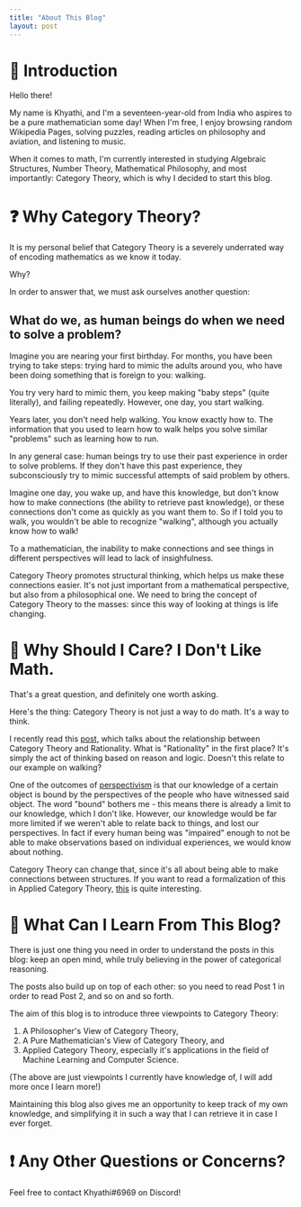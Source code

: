 ```yaml
---
title: "About This Blog"
layout: post
---
```


# 👋 Introduction

Hello there!

My name is Khyathi, and I'm a seventeen-year-old from India who aspires to be a pure mathematician some day! When I'm free, I enjoy browsing random Wikipedia Pages, solving puzzles, reading articles on philosophy and aviation, and listening to music.

When it comes to math, I'm currently interested in studying Algebraic Structures, Number Theory, Mathematical Philosophy, and most importantly: Category Theory, which is why I decided to start this blog.

# ❓ Why Category Theory?

It is my personal belief that Category Theory is a severely underrated way of encoding mathematics as we know it today. 

Why?

In order to answer that, we must ask ourselves another question:

## What do we, as human beings do when we need to solve a problem?

Imagine you are nearing your first birthday. For months, you have been trying to take steps: trying hard to mimic the adults around you, who have been doing something that is foreign to you: walking.

You try very hard to mimic them, you keep making "baby steps" (quite literally), and failing repeatedly. However, one day, you start walking.

Years later, you don't need help walking. You know exactly how to. The information that you used to learn how to walk helps you solve similar "problems" such as learning how to run.

In any general case: human beings try to use their past experience in order to solve problems. If they don't have this past experience, they subconsciously try to mimic successful attempts of said problem by others.

Imagine one day, you wake up, and have this knowledge, but don't know how to make connections (the ability to retrieve past knowledge), or these connections don't come as quickly as you want them to. So if I told you to walk, you wouldn't be able to recognize "walking", although you actually know how to walk!

To a mathematician, the inability to make connections and see things in different perspectives will lead to lack of insighfulness.

Category Theory promotes structural thinking, which helps us make these connections easier. It's not just important from a mathematical perspective, but also from a philosophical one. We need to bring the concept of Category Theory to the masses: since this way of looking at things is life changing.

# 🤔 Why Should I Care? I Don't Like Math.

That's a great question, and definitely one worth asking. 

Here's the thing: Category Theory is not just a way to do math. It's a way to think. 

I recently read this [post,](https://www.lesswrong.com/posts/fW9n8bEuMpLwkxCx6/introduction-to-introduction-to-category-theory) which talks about the relationship between Category Theory and Rationality. What is "Rationality" in the first place? It's simply the act of thinking based on reason and logic. Doesn't this relate to our example on walking?

One of the outcomes of [perspectivism](https://en.wikipedia.org/wiki/Perspectivism) is that our knowledge of a certain object is bound by the perspectives of the people who have witnessed said object. The word "bound" bothers me - this means there is already a limit to our knowledge, which I don't like. However, our knowledge would be far more limited if we weren't able to relate back to things, and lost our perspectives. In fact if every human being was "impaired" enough to not be able to make observations based on individual experiences, we would know about nothing.

Category Theory can change that, since it's all about being able to make connections between structures. If you want to read a formalization of this in Applied Category Theory, [this](https://arxiv.org/pdf/0906.1694.pdf) is quite interesting.

# 🔁 What Can I Learn From This Blog?

There is just one thing you need in order to understand the posts in this blog: keep an open mind, while truly believing in the power of categorical reasoning. 

The posts also build up on top of each other: so you need to read Post 1 in order to read Post 2, and so on and so forth. 

The aim of this blog is to introduce three viewpoints to Category Theory: 

1. A Philosopher's View of Category Theory,
2. A Pure Mathematician's View of Category Theory, and
3. Applied Category Theory, especially it's applications in the field of Machine Learning and Computer Science.

(The above are just viewpoints I currently have knowledge of, I will add more once I learn more!)

Maintaining this blog also gives me an opportunity to keep track of my own knowledge, and simplifying it in such a way that I can retrieve it in case I ever forget. 

# ❗ Any Other Questions or Concerns?

Feel free to contact Khyathi#6969 on Discord!

